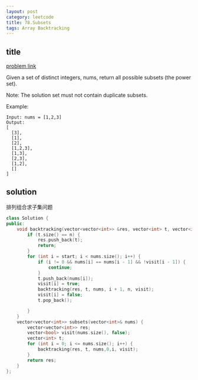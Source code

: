 ```yaml
---
layout: post
category: leetcode
title: 78.Subsets
tags: Array Backtracking
---
```


## title
[problem link](https://leetcode.com/problems/subsets/)

Given a set of distinct integers, nums, return all possible subsets (the power set).

Note: The solution set must not contain duplicate subsets.

Example:

	Input: nums = [1,2,3]
	Output:
	[
	  [3],
	  [1],
	  [2],
	  [1,2,3],
	  [1,3],
	  [2,3],
	  [1,2],
	  []
	]

## solution
排列组合求子集问题

```c++
class Solution {
public:
	void backtracking(vector<vector<int>> &res, vector<int> t, vector<int>& nums, int start,int n,vector<bool> &visit) {
		if (t.size() == n) {
			res.push_back(t);
			return;
		}
		for (int i = start; i < nums.size(); i++) {
			if (i != 0 && nums[i] == nums[i - 1] && !visit[i - 1]) {
				continue;
			}
			t.push_back(nums[i]);
			visit[i] = true;
			backtracking(res, t, nums, i + 1, n, visit);
			visit[i] = false;
			t.pop_back();

		}
	}
	vector<vector<int>> subsets(vector<int>& nums) {
		vector<vector<int>> res;
		vector<bool> visit(nums.size(), false);
		vector<int> t;
		for (int i = 0; i <= nums.size(); i++) {
			backtracking(res, t, nums,0,i, visit);
		}
		return res;
	}
};

```